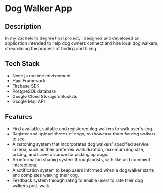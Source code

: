 # Dog Walker App


## Description

In my Bachelor's degree final project, I designed and developed an application intended to help dog owners connect and hire local dog walkers, streamlining the process of finding and hiring.


## Tech Stack

- Node.js runtime environment
- Hapi Framework
- Firebase SDK
- PostgreSQL database
- Google Cloud Storage's Buckets
- Google Map API


## Features

- Find available, suitable and registered dog walkers to walk user's dog.
- Register and upload photos of dogs, to showcase them for dog walkers to see.
- A matching system that incorporates dog walkers' specified service criteria, such as their preferred walk duration, maximum dog size, pricing, and travel distance for picking up dogs.
- An information sharing system through posts, with like and comment interactions.
- A notification system to keep users informed when a dog walker starts and completes walking their dog.
- Feedback system through rating to enable users to rate their dog walkers post-walk.
